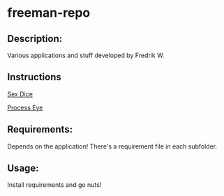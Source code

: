 # freeman-repo

## Description:
Various applications and stuff developed by Fredrik W.

## Instructions
[Sex Dice](sex-dice/INSTRUCTIONS_SEXDICE.md)

[Process Eye](process-eye/INSTRUCTIONS_PROCESSEYE.md)

## Requirements:
Depends on the application!
There's a requirement file in each subfolder.

## Usage:
Install requirements and go nuts!